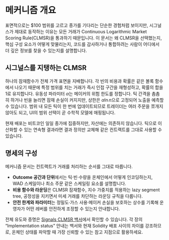 # 메커니즘 개요

표면적으로는 $100 범위를 고르고 종가를 기다리는 단순한 경험처럼 보이지만, 시그널스가 제대로 동작하는 이유는 모든 거래가 Continuous Logarithmic Market Scoring Rule(CLMSR)을 통과하기 때문입니다. 이 문서는 왜 CLMSR을 선택했는지, 핵심 구성 요소가 어떻게 맞물리는지, 코드를 감사하거나 통합하려는 사람이 어디에서 더 깊은 정보를 찾을 수 있는지를 설명합니다.

## 시그널스를 지탱하는 CLMSR

하나의 잠재함수가 전체 가격 표면을 지배합니다. 각 빈의 비용과 확률은 같은 볼록 함수에서 나오기 때문에 특정 범위를 치는 거래가 즉시 인접 구간을 재형성하고, 확률의 합을 1로 유지합니다. 유동성 파라미터 $\alpha$는 메이커의 위험 한도를 정합니다. 틱 간격을 촘촘히 하거나 빈을 늘리면 잠재 손실이 커지지만, 상한은 $\alpha \ln n$으로 고정되어 노출을 예측할 수 있습니다. 범위 내 모든 틱이 한 번에 업데이트되므로 트레이더는 여러 주문을 쪼개지 않아도 되고, UI의 범위 선택이 곧 수학적 모델에 매핑됩니다.

현재 배포는 비트코인 일일 종가에 집중하지만, 자산에는 의존하지 않습니다. 틱으로 이산화할 수 있는 연속형 결과라면 결과 정의만 교체해 같은 컨트랙트를 그대로 사용할 수 있습니다.

## 명세의 구성

메커니즘 문서는 컨트랙트가 거래를 처리하는 순서를 그대로 따릅니다.
- **Outcome 공간과 단위**에서는 틱·빈·수량을 온체인에서 어떻게 인코딩하는지, WAD 스케일이나 최소 주문 같은 스케일링 요소를 설명합니다.
- **비용 함수와 라운딩**은 CLMSR 잠재함수, 지수 가중치를 적용하는 lazy segment tree, 공정성을 지키면서 미세 거래를 차단하는 라운딩 규칙을 다룹니다.
- **안전 한계와 파라미터**는 정밀도·가스 사용·메이커 손실을 보호하는 상수를 기록해 운영자가 어떤 레버를 안전하게 조정할 수 있는지 안내합니다.

전체 유도와 증명은 [Signals CLMSR 백서](/whitepaper.pdf)에서 확인할 수 있습니다. 각 장의 “Implementation status” 안내는 백서와 현재 Solidity 배포 사이의 차이를 강조하므로, 온체인 상태를 파악할 때 가장 신뢰할 수 있는 참고 지점으로 활용하세요.
